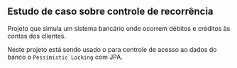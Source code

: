 ## Estudo de caso sobre controle de recorrência

Projeto que simula um sistema bancário onde ocorrem débitos e créditos 
às contas dos clientes.

Neste projeto está sendo usado o para controle de acesso ao dados do banco 
o `Pessimistic Locking` com JPA.
